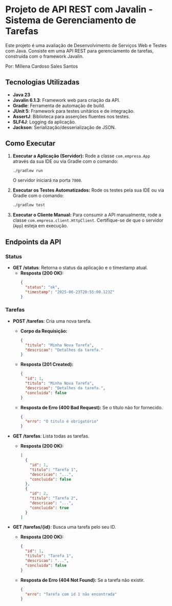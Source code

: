 # Projeto de API REST com Javalin - Sistema de Gerenciamento de Tarefas

Este projeto é uma avaliação de Desenvolvimento de Serviços Web e Testes com Java. Consiste em uma API REST para gerenciamento de tarefas, construída com o framework Javalin.

Por: Millena Cardoso Sales Santos

## Tecnologias Utilizadas

* **Java 23**
* **Javalin 6.1.3**: Framework web para criação da API.
* **Gradle**: Ferramenta de automação de build.
* **JUnit 5**: Framework para testes unitários e de integração.
* **AssertJ**: Biblioteca para asserções fluentes nos testes.
* **SLF4J**: Logging da aplicação.
* **Jackson**: Serialização/desserialização de JSON.

## Como Executar

1.  **Executar a Aplicação (Servidor):**
    Rode a classe `com.empresa.App` através da sua IDE ou via Gradle com o comando:
    ```bash
    ./gradlew run
    ```
    O servidor iniciará na porta `7000`.

2.  **Executar os Testes Automatizados:**
    Rode os testes pela sua IDE ou via Gradle com o comando:
    ```bash
    ./gradlew test
    ```

3.  **Executar o Cliente Manual:**
    Para consumir a API manualmente, rode a classe `com.empresa.client.HttpClient`. Certifique-se de que o servidor (`App`) esteja em execução.

## Endpoints da API

### Status
* **GET /status**: Retorna o status da aplicação e o timestamp atual.
    * **Resposta (200 OK):**
        ```json
        {
          "status": "ok",
          "timestamp": "2025-06-23T20:55:00.123Z"
        }
        ```

### Tarefas
* **POST /tarefas**: Cria uma nova tarefa.
    * **Corpo da Requisição:**
        ```json
        {
          "titulo": "Minha Nova Tarefa",
          "descricao": "Detalhes da tarefa."
        }
        ```
    * **Resposta (201 Created):**
        ```json
        {
          "id": 1,
          "titulo": "Minha Nova Tarefa",
          "descricao": "Detalhes da tarefa.",
          "concluida": false
        }
        ```
    * **Resposta de Erro (400 Bad Request):** Se o título não for fornecido.
        ```json
        {
          "erro": "O título é obrigatório"
        }
        ```

* **GET /tarefas**: Lista todas as tarefas.
    * **Resposta (200 OK):**
        ```json
        [
          {
            "id": 1,
            "titulo": "Tarefa 1",
            "descricao": "...",
            "concluida": false
          },
          {
            "id": 2,
            "titulo": "Tarefa 2",
            "descricao": "...",
            "concluida": true
          }
        ]
        ```

* **GET /tarefas/{id}**: Busca uma tarefa pelo seu ID.
    * **Resposta (200 OK):**
        ```json
        {
          "id": 1,
          "titulo": "Tarefa 1",
          "descricao": "...",
          "concluida": false
        }
        ```
    * **Resposta de Erro (404 Not Found):** Se a tarefa não existir.
        ```json
        {
          "erro": "Tarefa com id 1 não encontrada"
        }
        ```
